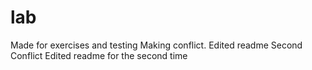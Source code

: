 # lab
Made for exercises and testing
Making conflict.
Edited readme
Second Conflict
Edited readme for the second time

